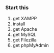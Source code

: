 ### Start this
1. get XAMPP
2. install 
 1. get Apache
 2. get MySQL
 3. get Filezilla
 4. get phpMyAdmin


